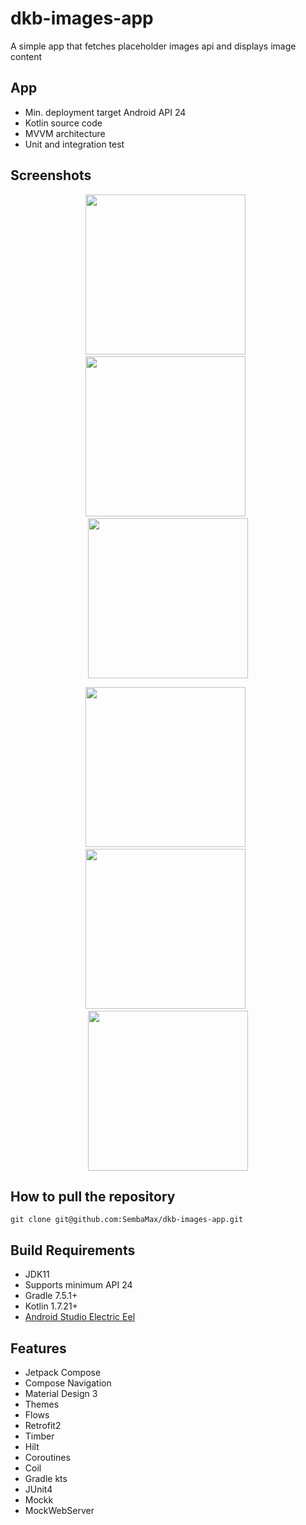 # dkb-images-app
A simple app that fetches placeholder images api and displays image content


## App
* Min. deployment target Android API 24
* Kotlin source code
* MVVM architecture
* Unit and integration test 


## Screenshots

<p align="center">
<img src="https://github.com/SembaMax/dkb-images-app/blob/main/screenshots/home_light.jpg" width="256" />
&nbsp;
<img src="https://github.com/SembaMax/dkb-images-app/blob/main/screenshots/detail_light.jpg" width="256" />
&nbsp;
<img src="https://github.com/SembaMax/dkb-images-app/blob/main/screenshots/error_light.jpg" width="256" />
</p>
  
<p align="center">
<img src="https://github.com/SembaMax/dkb-images-app/blob/main/screenshots/home_dark.jpg" width="256" />
&nbsp;
<img src="https://github.com/SembaMax/dkb-images-app/blob/main/screenshots/detail_dark.jpg" width="256" />
&nbsp;
<img src="https://github.com/SembaMax/dkb-images-app/blob/main/screenshots/error_dark.jpg" width="256" />
</p>



## How to pull the repository

	git clone git@github.com:SembaMax/dkb-images-app.git
  

## Build Requirements

- JDK11
- Supports minimum API 24
- Gradle 7.5.1+
- Kotlin 1.7.21+
- [Android Studio Electric Eel](https://developer.android.com/studio/)


## Features

- Jetpack Compose
- Compose Navigation
- Material Design 3
- Themes
- Flows
- Retrofit2
- Timber
- Hilt
- Coroutines
- Coil
- Gradle kts
- JUnit4
- Mockk
- MockWebServer

